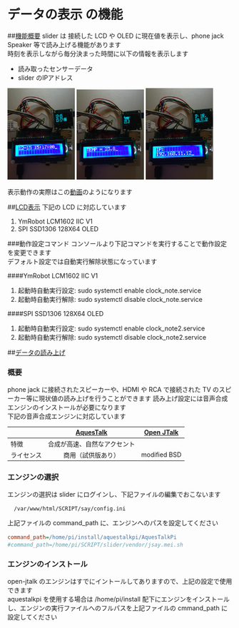 # データの表示 の機能
##<u>機能概要</u>
slider は 接続した LCD や OLED に現在値を表示し、phone jack Speaker 等で読み上げる機能があります  
時刻を表示しながら毎分決まった時間に以下の情報を表示します

- 読み取ったセンサーデータ
- slider のIPアドレス

<img src="pic/ss.2016-12-15 18.31.55.png" width="30%">
<img src="pic/ss.2016-12-15 18.31.20.png" width="30%">
<img src="pic/ss.2016-12-15 18.30.01.png" width="30%">


表示動作の実際はこの[動画](https://youtu.be/i9my6MqdXHM)のようになります

##<u>LCD表示</u>
下記の LCD に対応しています

1. YmRobot LCM1602 IIC V1
2. SPI SSD1306 128X64 OLED

###動作設定コマンド
コンソールより下記コマンドを実行することで動作設定を変更できます  
デフォルト設定では自動実行解除状態になっています

####YmRobot LCM1602 IIC V1
1. 起動時自動実行設定: sudo systemctl enable clock_note.service
2. 起動時自動実行解除: sudo systemctl disable clock_note.service

####SPI SSD1306 128X64 OLED
1. 起動時自動実行設定: sudo systemctl enable clock_note2.service
2. 起動時自動実行解除: sudo systemctl disable clock_note2.service

##<u>データの読み上げ</u>
### 概要

phone jack に接続されたスピーカーや、HDMI や RCA で接続された TV のスピーカー等に現状値の読み上げを行うことができます
読み上げ設定には音声合成エンジンのインストールが必要になります  
下記の音声合成エンジンに対応しています

|| [AquesTalk](http://www.a-quest.com/products/aquestalkpi.html) | [Open JTalk](http://open-jtalk.sourceforge.net) |
|:-----------|:------------:|:------------:|
| 特徴 | 合成が高速、自然なアクセント |  |
| ライセンス | 商用（試供版あり） | modified BSD |

### エンジンの選択
エンジンの選択は slider にログインし、下記ファイルの編集でおこないます

```bash:
  /var/www/html/SCRIPT/say/config.ini
```

上記ファイルの command_path に、エンジンへのパスを設定してください

```bash:config.ini
command_path=/home/pi/install/aquestalkpi/AquesTalkPi
#command_path=/home/pi/SCRIPT/slider/vendor/jsay.mei.sh
```

### エンジンのインストール
open-jtalk のエンジンはすでにイントールしてありますので、上記の設定で使用できます  
aquestalkpi を使用する場合は /home/pi/install 配下にエンジンをインストールし、エンジンの実行ファイルへのフルパスを上記ファイルの cmmand_path に設定してください
